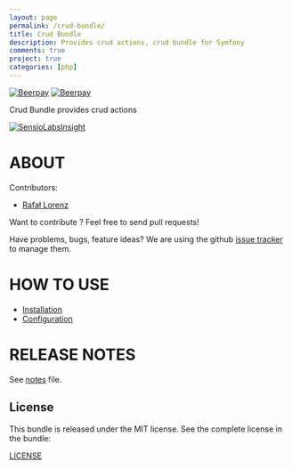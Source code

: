```yaml
---
layout: page
permalink: /crud-bundle/
title: Crud Bundle
description: Provides crud actions, crud bundle for Symfony
comments: true
project: true
categories: [php]
---
```


[![Beerpay](https://beerpay.io/vardius/crud-bundle/badge.svg?style=beer-square)](https://beerpay.io/vardius/crud-bundle)  [![Beerpay](https://beerpay.io/vardius/crud-bundle/make-wish.svg?style=flat-square)](https://beerpay.io/vardius/crud-bundle?focus=wish)

Crud Bundle provides crud actions

[![SensioLabsInsight](https://insight.sensiolabs.com/projects/b96120a7-5502-4dc4-9e90-f1ac88a7b6c9/big.png)](https://insight.sensiolabs.com/projects/b96120a7-5502-4dc4-9e90-f1ac88a7b6c9)

ABOUT
==================================================
Contributors:

* [Rafał Lorenz](http://rafallorenz.com)

Want to contribute ? Feel free to send pull requests!

Have problems, bugs, feature ideas?
We are using the github [issue tracker](https://github.com/vardius/crud-bundle/issues) to manage them.

HOW TO USE
==================================================

* [Installation](Resources/doc/installation.md)
* [Configuration](Resources/doc/configuration.md)

RELEASE NOTES
==================================================
See [notes](Resources/doc/notes.md) file.

License
-------

This bundle is released under the MIT license. See the complete license in the bundle:

[LICENSE](LICENSE)